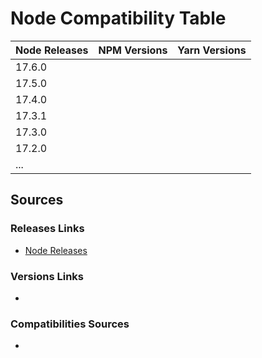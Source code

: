 # Node Compatibility Table

| Node Releases | NPM Versions                          | Yarn Versions    |
|---------------|---------------------------------------|------------------|
| 17.6.0        |                                       |                  |
| 17.5.0        |                                       |                  |
| 17.4.0        |                                       |                  |
| 17.3.1        |                                       |                  |
| 17.3.0        |                                       |                  |
| 17.2.0        |                                       |                  |
| ...           |                                       |                  |


## Sources

### Releases Links
- [Node Releases](https://nodejs.org/en/download/releases/)

### Versions Links
- 

### Compatibilities Sources
- 
